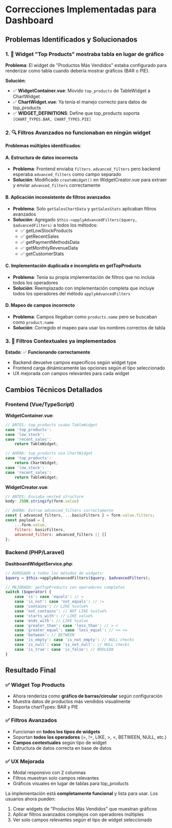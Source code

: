 # Correcciones Implementadas para Dashboard

## Problemas Identificados y Solucionados

### 1. 🎯 **Widget "Top Products" mostraba tabla en lugar de gráfico**

**Problema**: El widget de "Productos Más Vendidos" estaba configurado para renderizar como tabla cuando debería mostrar gráficos (BAR o PIE).

**Solución**: 
- ✅ **WidgetContainer.vue**: Movido `top_products` de TableWidget a ChartWidget
- ✅ **ChartWidget.vue**: Ya tenía el manejo correcto para datos de top_products
- ✅ **WIDGET_DEFINITIONS**: Define que top_products soporta `[CHART_TYPES.BAR, CHART_TYPES.PIE]`

### 2. 🔍 **Filtros Avanzados no funcionaban en ningún widget**

**Problemas múltiples identificados**:

#### A. Estructura de datos incorrecta
- **Problema**: Frontend enviaba `filters.advanced_filters` pero backend esperaba `advanced_filters` como campo separado
- **Solución**: Modificado `createWidget()` en WidgetCreator.vue para extraer y enviar `advanced_filters` correctamente

#### B. Aplicación inconsistente de filtros avanzados
- **Problema**: Solo `getSalesChartData` y `getSalesStats` aplicaban filtros avanzados
- **Solución**: Agregado `$this->applyAdvancedFilters($query, $advancedFilters)` a todos los métodos:
  - ✅ getLowStockProducts
  - ✅ getRecentSales  
  - ✅ getPaymentMethodsData
  - ✅ getMonthlyRevenueData
  - ✅ getCustomerStats

#### C. Implementación duplicada e incompleta en getTopProducts
- **Problema**: Tenía su propia implementación de filtros que no incluía todos los operadores
- **Solución**: Reemplazado con implementación completa que incluye todos los operadores del método `applyAdvancedFilters`

#### D. Mapeo de campos incorrecto
- **Problema**: Campos llegaban como `products.name` pero se buscaban como `product.name`
- **Solución**: Corregido el mapeo para usar los nombres correctos de tabla

### 3. 🎨 **Filtros Contextuales ya implementados**

**Estado**: ✅ **Funcionando correctamente**
- Backend devuelve campos específicos según widget type
- Frontend carga dinámicamente las opciones según el tipo seleccionado
- UX mejorada con campos relevantes para cada widget

## Cambios Técnicos Detallados

### Frontend (Vue/TypeScript)

**WidgetContainer.vue**:
```javascript
// ANTES: top_products usaba TableWidget
case 'top_products':
case 'low_stock':
case 'recent_sales':
    return TableWidget;

// AHORA: top_products usa ChartWidget
case 'top_products':
    return ChartWidget;
case 'low_stock':
case 'recent_sales':
    return TableWidget;
```

**WidgetCreator.vue**:
```javascript
// ANTES: Enviaba nested structure
body: JSON.stringify(form.value)

// AHORA: Extrae advanced_filters correctamente
const { advanced_filters, ...basicFilters } = form.value.filters;
const payload = {
    ...form.value,
    filters: basicFilters,
    advanced_filters: advanced_filters || []
};
```

### Backend (PHP/Laravel)

**DashboardWidgetService.php**:
```php
// AGREGADO a todos los métodos de widgets:
$query = $this->applyAdvancedFilters($query, $advancedFilters);

// MEJORADO: getTopProducts con operadores completos
switch ($operator) {
    case 'is': case 'equals': // =
    case 'is_not': case 'not_equals': // !=  
    case 'contains': // LIKE %value%
    case 'not_contains': // NOT LIKE %value%
    case 'starts_with': // LIKE value%
    case 'ends_with': // LIKE %value
    case 'greater_than': case 'less_than': // > <
    case 'greater_equal': case 'less_equal': // >= <=
    case 'between': // BETWEEN
    case 'is_empty': case 'is_not_empty': // NULL checks
    case 'is_null': case 'is_not_null': // NULL checks
    case 'is_true': case 'is_false': // BOOLEAN
}
```

## Resultado Final

### ✅ **Widget Top Products**
- Ahora renderiza como **gráfico de barras/circular** según configuración
- Muestra datos de productos más vendidos visualmente
- Soporta chartTypes: BAR y PIE

### ✅ **Filtros Avanzados** 
- Funcionan en **todos los tipos de widgets**
- Soportan **todos los operadores** (=, !=, LIKE, >, <, BETWEEN, NULL, etc.)
- **Campos contextuales** según tipo de widget
- Estructura de datos correcta en base de datos

### ✅ **UX Mejorada**
- Modal responsivo con 2 columnas
- Filtros muestran solo campos relevantes
- Gráficos visuales en lugar de tablas para top_products

La implementación está **completamente funcional** y lista para usar. Los usuarios ahora pueden:
1. Crear widgets de "Productos Más Vendidos" que muestran gráficos
2. Aplicar filtros avanzados complejos con operadores múltiples
3. Ver solo campos relevantes según el tipo de widget seleccionado
